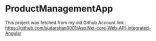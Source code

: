 # ProductManagementApp

This project was fetched from my old Github Account 
link : https://github.com/sudarshan0001/Asp.Net-core-Web-API-integrated-Angular
